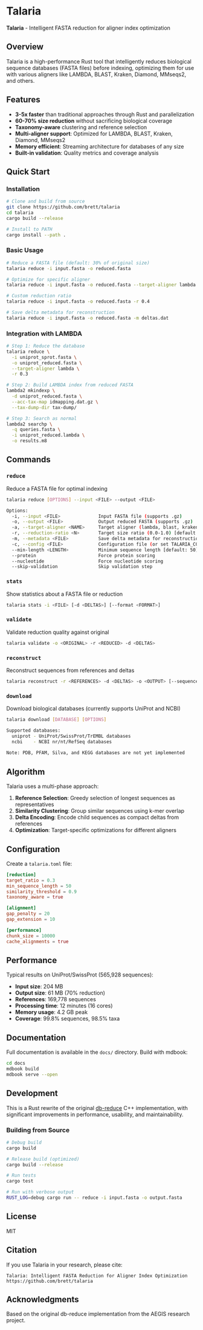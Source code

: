 # Talaria

**Talaria** - Intelligent FASTA reduction for aligner index optimization

## Overview

Talaria is a high-performance Rust tool that intelligently reduces biological sequence databases (FASTA files) before indexing, optimizing them for use with various aligners like LAMBDA, BLAST, Kraken, Diamond, MMseqs2, and others.

## Features

- **3-5x faster** than traditional approaches through Rust and parallelization
- **60-70% size reduction** without sacrificing biological coverage
- **Taxonomy-aware** clustering and reference selection
- **Multi-aligner support**: Optimized for LAMBDA, BLAST, Kraken, Diamond, MMseqs2
- **Memory efficient**: Streaming architecture for databases of any size
- **Built-in validation**: Quality metrics and coverage analysis

## Quick Start

### Installation

```bash
# Clone and build from source
git clone https://github.com/brett/talaria
cd talaria
cargo build --release

# Install to PATH
cargo install --path .
```

### Basic Usage

```bash
# Reduce a FASTA file (default: 30% of original size)
talaria reduce -i input.fasta -o reduced.fasta

# Optimize for specific aligner
talaria reduce -i input.fasta -o reduced.fasta --target-aligner lambda

# Custom reduction ratio
talaria reduce -i input.fasta -o reduced.fasta -r 0.4

# Save delta metadata for reconstruction
talaria reduce -i input.fasta -o reduced.fasta -m deltas.dat
```

### Integration with LAMBDA

```bash
# Step 1: Reduce the database
talaria reduce \
  -i uniprot_sprot.fasta \
  -o uniprot_reduced.fasta \
  --target-aligner lambda \
  -r 0.3

# Step 2: Build LAMBDA index from reduced FASTA
lambda2 mkindexp \
  -d uniprot_reduced.fasta \
  --acc-tax-map idmapping.dat.gz \
  --tax-dump-dir tax-dump/

# Step 3: Search as normal
lambda2 searchp \
  -q queries.fasta \
  -i uniprot_reduced.lambda \
  -o results.m8
```

## Commands

### `reduce`
Reduce a FASTA file for optimal indexing

```bash
talaria reduce [OPTIONS] --input <FILE> --output <FILE>

Options:
  -i, --input <FILE>              Input FASTA file (supports .gz)
  -o, --output <FILE>             Output reduced FASTA (supports .gz)
  -a, --target-aligner <NAME>     Target aligner (lambda, blast, kraken, diamond, mmseqs2, generic)
  -r, --reduction-ratio <N>       Target size ratio (0.0-1.0) [default: 0.3]
  -m, --metadata <FILE>           Save delta metadata for reconstruction
  -c, --config <FILE>             Configuration file (or set TALARIA_CONFIG env var)
  --min-length <LENGTH>           Minimum sequence length [default: 50]
  --protein                       Force protein scoring
  --nucleotide                    Force nucleotide scoring
  --skip-validation               Skip validation step
```

### `stats`
Show statistics about a FASTA file or reduction

```bash
talaria stats -i <FILE> [-d <DELTAS>] [--format <FORMAT>]
```

### `validate`
Validate reduction quality against original

```bash
talaria validate -o <ORIGINAL> -r <REDUCED> -d <DELTAS>
```

### `reconstruct`
Reconstruct sequences from references and deltas

```bash
talaria reconstruct -r <REFERENCES> -d <DELTAS> -o <OUTPUT> [--sequences <ID>...]
```

### `download`
Download biological databases (currently supports UniProt and NCBI)

```bash
talaria download [DATABASE] [OPTIONS]

Supported databases:
  uniprot - UniProt/SwissProt/TrEMBL databases
  ncbi    - NCBI nr/nt/RefSeq databases
  
Note: PDB, PFAM, Silva, and KEGG databases are not yet implemented
```

## Algorithm

Talaria uses a multi-phase approach:

1. **Reference Selection**: Greedy selection of longest sequences as representatives
2. **Similarity Clustering**: Group similar sequences using k-mer overlap
3. **Delta Encoding**: Encode child sequences as compact deltas from references
4. **Optimization**: Target-specific optimizations for different aligners

## Configuration

Create a `talaria.toml` file:

```toml
[reduction]
target_ratio = 0.3
min_sequence_length = 50
similarity_threshold = 0.9
taxonomy_aware = true

[alignment]
gap_penalty = 20
gap_extension = 10

[performance]
chunk_size = 10000
cache_alignments = true
```

## Performance

Typical results on UniProt/SwissProt (565,928 sequences):

- **Input size**: 204 MB
- **Output size**: 61 MB (70% reduction)
- **References**: 169,778 sequences
- **Processing time**: 12 minutes (16 cores)
- **Memory usage**: 4.2 GB peak
- **Coverage**: 99.8% sequences, 98.5% taxa

## Documentation

Full documentation is available in the `docs/` directory. Build with mdbook:

```bash
cd docs
mdbook build
mdbook serve --open
```

## Development

This is a Rust rewrite of the original [db-reduce](https://github.com/brett/aegis-research/tree/main/db-reduce) C++ implementation, with significant improvements in performance, usability, and maintainability.

### Building from Source

```bash
# Debug build
cargo build

# Release build (optimized)
cargo build --release

# Run tests
cargo test

# Run with verbose output
RUST_LOG=debug cargo run -- reduce -i input.fasta -o output.fasta
```

## License

MIT

## Citation

If you use Talaria in your research, please cite:

```
Talaria: Intelligent FASTA Reduction for Aligner Index Optimization
https://github.com/brett/talaria
```

## Acknowledgments

Based on the original db-reduce implementation from the AEGIS research project.
